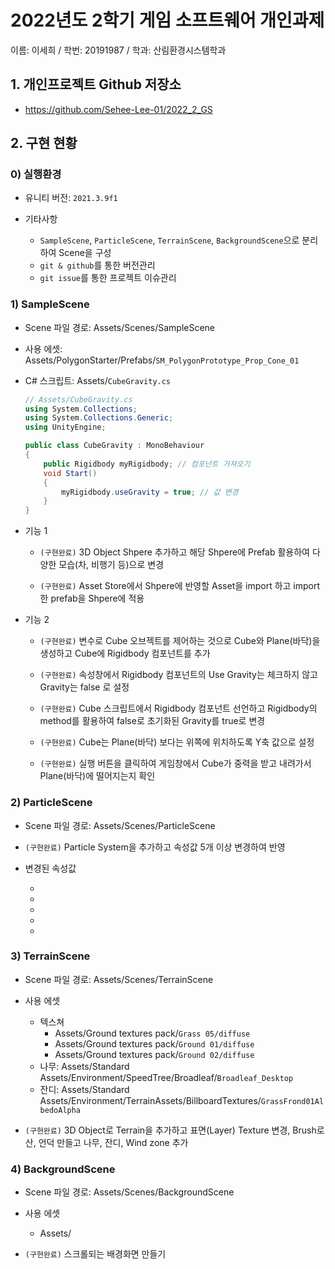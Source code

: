 # 2022년도 2학기 게임 소프트웨어 개인과제

이름: 이세희 / 학번: 20191987 / 학과: 산림환경시스템학과

## 1. 개인프로젝트 Github 저장소

- <https://github.com/Sehee-Lee-01/2022_2_GS>

## 2. 구현 현황

### 0) 실행환경

- 유니티 버전: `2021.3.9f1`

- 기타사항

  - `SampleScene`, `ParticleScene`, `TerrainScene`, `BackgroundScene`으로 분리하여  Scene을 구성
  - `git & github`를 통한 버전관리
  - `git issue`를 통한 프로젝트 이슈관리

### 1) SampleScene

- Scene 파일 경로: Assets/Scenes/SampleScene

- 사용 에셋: Assets/PolygonStarter/Prefabs/`SM_PolygonPrototype_Prop_Cone_01`
  
- C# 스크립트: Assets/`CubeGravity.cs`

    ```C#
    // Assets/CubeGravity.cs
    using System.Collections;
    using System.Collections.Generic;
    using UnityEngine;

    public class CubeGravity : MonoBehaviour
    {
        public Rigidbody myRigidbody; // 컴포넌트 가져오기
        void Start()
        {
            myRigidbody.useGravity = true; // 값 변경
        }
    }
    ```

- 기능 1

  - `(구현완료)` 3D Object Shpere 추가하고 해당 Shpere에 Prefab 활용하여 다양한 모습(차, 비행기 등)으로 변경

  - `(구현완료)` Asset Store에서 Shpere에 반영할 Asset을 import 하고 import한 prefab을 Shpere에 적용

- 기능 2

  - `(구현완료)` 변수로 Cube 오브젝트를 제어하는 것으로 Cube와 Plane(바닥)을 생성하고 Cube에 Rigidbody 컴포넌트를 추가

  - `(구현완료)` 속성창에서 Rigidbody 컴포넌트의 Use Gravity는 체크하지 않고 Gravity는 false 로 설정

  - `(구현완료)` Cube 스크립트에서 Rigidbody 컴포넌트 선언하고 Rigidbody의 method를 활용하여 false로 초기화된 Gravity를 true로 변경

  - `(구현완료)` Cube는 Plane(바닥) 보다는 위쪽에 위치하도록 Y축 값으로 설정

  - `(구현완료)` 실행 버튼을 클릭하여 게임창에서 Cube가 중력을 받고 내려가서 Plane(바닥)에 떨어지는지 확인

### 2) ParticleScene

- Scene 파일 경로: Assets/Scenes/ParticleScene

- `(구현완료)` Particle System을 추가하고 속성값 5개 이상 변경하여 반영

- 변경된 속성값

  -
  -
  -
  -
  -  

### 3) TerrainScene

- Scene 파일 경로: Assets/Scenes/TerrainScene

- 사용 에셋

  - 텍스쳐
    - Assets/Ground textures pack/`Grass 05/diffuse`
    - Assets/Ground textures pack/`Ground 01/diffuse`
    - Assets/Ground textures pack/`Ground 02/diffuse`
  - 나무: Assets/Standard Assets/Environment/SpeedTree/Broadleaf/`Broadleaf_Desktop`
  - 잔디: Assets/Standard Assets/Environment/TerrainAssets/BillboardTextures/`GrassFrond01AlbedoAlpha`

- `(구현완료)` 3D Object로 Terrain을 추가하고 표면(Layer) Texture 변경, Brush로 산, 언덕 만들고
    나무, 잔디, Wind zone 추가

### 4) BackgroundScene

- Scene 파일 경로: Assets/Scenes/BackgroundScene

- 사용 에셋

  - Assets/

- `(구현완료)` 스크롤되는 배경화면 만들기
